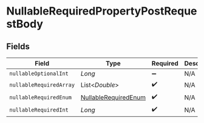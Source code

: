 # NullableRequiredPropertyPostRequestBody


## Fields

| Field                                                                   | Type                                                                    | Required                                                                | Description                                                             |
| ----------------------------------------------------------------------- | ----------------------------------------------------------------------- | ----------------------------------------------------------------------- | ----------------------------------------------------------------------- |
| `nullableOptionalInt`                                                   | *Long*                                                                  | :heavy_minus_sign:                                                      | N/A                                                                     |
| `nullableRequiredArray`                                                 | List<*Double*>                                                          | :heavy_check_mark:                                                      | N/A                                                                     |
| `nullableRequiredEnum`                                                  | [NullableRequiredEnum](../../models/operations/NullableRequiredEnum.md) | :heavy_check_mark:                                                      | N/A                                                                     |
| `nullableRequiredInt`                                                   | *Long*                                                                  | :heavy_check_mark:                                                      | N/A                                                                     |
